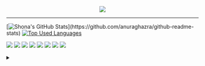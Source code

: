 <p align="center">
  <img src="https://i.imgur.com/wL8yTXS.gif">
</p>

---

[![Shona's GitHub Stats](https://github-readme-stats.vercel.app/api?username=lowdensh&theme=merko&show_icons=true&count_private=true&hide=issues,)](https://github.com/anuraghazra/github-readme-stats) [![Top Used Languages](https://github-readme-stats.vercel.app/api/top-langs/?username=lowdensh&theme=merko&layout=compact)](https://github.com/anuraghazra/github-readme-stats)

![](https://img.shields.io/badge/Code-Python-informational?style=flat&logo=python&logoColor=white&color=61a77d)
![](https://img.shields.io/badge/Code-Java-informational?style=flat&logo=java&logoColor=white&color=61a77d)
![](https://img.shields.io/badge/Code-Django-informational?style=flat&logo=django&logoColor=white&color=3572a5)
![](https://img.shields.io/badge/Code-PyTorch-informational?style=flat&logo=pytorch&logoColor=white&color=3572a5)
![](https://img.shields.io/badge/Code-Bootstrap-informational?style=flat&logo=bootstrap&logoColor=white&color=3572a5)
![](https://img.shields.io/badge/Code-jQuery-informational?style=flat&logo=jquery&logoColor=white&color=3572a5)
![](https://img.shields.io/badge/Tools-MySQL-informational?style=flat&logo=mysql&logoColor=white&color=da5b0b)
![](https://img.shields.io/badge/Tools-AWS-informational?style=flat&logo=amazon%20aws&logoColor=white&color=da5b0b)

<details>
  <summary></summary>
  
  ![visitors](https://visitor-badge.glitch.me/badge?page_id=lowdensh.lowdensh)
</details>
